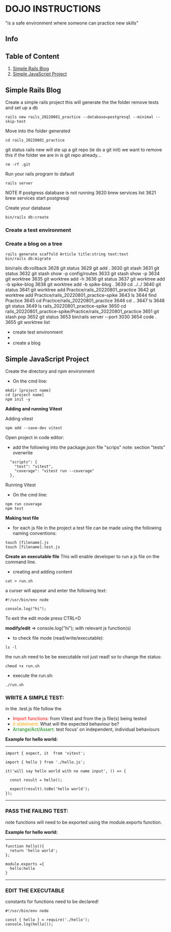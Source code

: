 # DOJO INSTRUCTIONS
"is a safe environment where someone can practice new skills"
## Info

## Table of Content
1. [Simple Rails Blog](#simple-rails-blog)
2. [Simple JavaScript Project](#Simple-JavaScript-Project)

## Simple Rails Blog

Create a simple rails project this will generate the the folder remove tests and set up a db
```
rails new rails_20220801_practice --database=postgresql --minimal --skip-test
```
Move into the folder generated
```
cd rails_20220801_practice
```
git status
rails new will ste up a git repo (ie do a git init) we want to remove this if the folder we are in is git repo already...

```
rm -rf .git
```
Run your rails program to dafault
```
rails server
```
  NOTE If postgress database is not running
 3620  brew services list
 3621  brew services start postgresql

 Create your database
 ```
 bin/rails db:create
 ```
### Create a test environment


 ### Create a blog on a tree
```
rails generate scaffold Article title:string text:text
bin/rails db:migrate
```
 bin/rails db:rollback
 3628  git status
 3629  git add .
 3630  git stash
 3631  git status
 3632  git stash show -p config/routes
 3633  git stash show -p
 3634  git worktree
 3635  git worktree add -h
 3636  git status
 3637  git worktree add -b spike-blog
 3638  git worktree add -b spike-blog .
 3639  cd ../../
 3640  git status
 3641  git worktree add Practice/rails_20220801_practice
 3642  git worktree add Practice/rails_20220801_practice-spike
 3643  ls
 3644  find Practice
 3645  cd Practice/rails_20220801_practice
 3646  cd ..
 3647  ls
 3648  git status
 3649  ls rails_20220801_practice-spike
 3650  cd rails_20220801_practice-spike/Practice/rails_20220801_practice
 3651  git stash pop
 3652  git status
 3653  bin/rails server --port 3030
 3654  code .
 3655  git worktree list

 - create test environment
 -
 - create a blog


## Simple JavaScript Project
Create the directory and npm environment
- On the cmd line:
```
mkdir [project name]
cd [project name]
npm init -y
```

**Adding and running Vitest**

Adding vitest
```
npm add --save-dev vitest
```
Open project in code editor:
- add the following into the package.json file "scrips" note: section  "tests" overwrite

```
  "scripts": {
    "test": "vitest",
    "coverage": "vitest run --coverage"
  },
```

Running Vitest
- On the cmd line:
```
npm run coverage
npm test
 ```

**Making test file**
- for each js file in the project a test file can be made using the following naming conventions:
```
touch [filename].js
touch [filename].test.js
```

**Create an executable file**
This will enable developer to run a js file on the command line.
- creating and adding content
```
cat > run.sh
```
a curser will appear and enter the following text:

```
#!/usr/bin/env node

console.log("hi");
```
To exit the edit mode press CTRL+D

**modify/edit** => console.log("hi"); with relevant js function(s)

- to check file mode (read/write/executable):
```
ls -l
```
the run.sh need to be be executable not just read! so to change the status:
```
chmod +x run.sh
```
- execute the run.sh:

```
./run.sh
```

### WRITE A SIMPLE TEST:

in the .test.js file follow the

<style>
r { color: Red }
o { color: Orange }
g { color: Green }
b { color: Blue}
</style>

- <r>Import functions:</r> from Vitest and from the js file(s) being tested
- <o>it statement:</o> What will the expected behaviour be?
- <g>Arrange/Act/Assert:</g> test focus' on independent, individual behaviours

**Example for hello world:**

---
    import { expect, it  from 'vitest';

    import { hello } from './hello.js';

    it('will say hello world with no name input', () => {

      const result = hello();

      expect(result).toBe('hello world');
    });

---


### PASS THE FAILING TEST:

note functions will need to be exported using the module.exports function.

**Example for hello world:**

---

```
function hello(){
  return 'hello world';
};

module.exports ={
  hello:hello
}
```
---

### EDIT THE EXECUTABLE
constants for functions need to be declared!
```
#!/usr/bin/env node

const { hello } = require('./hello');
console.log(hello());
```

